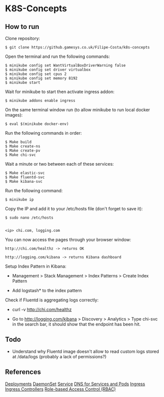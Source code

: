 # K8S-Concepts

## How to run

Clone repository:

    $ git clone https://github.gamesys.co.uk/Filipe-Costa/k8s-concepts

Open the terminal and run the following commands:
    
    $ minikube config set WantVirtualBoxDriverWarning false
    $ minikube config set driver virtualbox
    $ minikube config set cpus 2
    $ minikube config set memory 8192
    $ minikube start

Wait for minikube to start then activate ingress addon:

    $ minikube addons enable ingress

On the same terminal window run (to allow minikube to run local docker images):

    $ eval $(minikube docker-env)

Run the following commands in order:

    $ Make build
    $ Make create-ns
    $ Make create-pv
    $ Make chi-svc

Wait a minute or two between each of these services:

    $ Make elastic-svc
    $ Make fluentd-svc
    $ Make kibana-svc

Run the following command:

    $ minikube ip

Copy the IP and add it to your /etc/hosts file (don't forget to save it):

    $ sudo nano /etc/hosts


    <ip> chi.com, logging.com

You can now access the pages through your browser window:

    http://chi.com/healthz -> returns OK

    http://logging.com/kibana -> returns Kibana dashboard

Setup Index Pattern in Kibana:

- Management > Stack Management > Index Patterns > Create Index Pattern

- Add logstash* to the index pattern

Check if Fluentd is aggregating logs correctly:

- curl -v http://chi.com/healthz

- Go to http://logging.com/kibana > Discovery > Analytics > Type chi-svc in the search bar, it should show that the endpoint has been hit.

## Todo

- Understand why Fluentd image doesn't allow to read custom logs stored at /data/logs (probably a lack of permissions?)

## References
[Deployments](https://kubernetes.io/docs/concepts/workloads/controllers/deployment/)
[DaemonSet](https://kubernetes.io/docs/concepts/workloads/controllers/daemonset/)
[Service](https://kubernetes.io/docs/concepts/services-networking/service/)
[DNS for Services and Pods](https://kubernetes.io/docs/concepts/services-networking/dns-pod-service/)
[Ingress](https://kubernetes.io/docs/concepts/services-networking/ingress/)
[Ingress Controllers](https://kubernetes.io/docs/concepts/services-networking/ingress-controllers/)
[Role-based Access Control (RBAC)](https://kubernetes.io/docs/reference/access-authn-authz/rbac/)